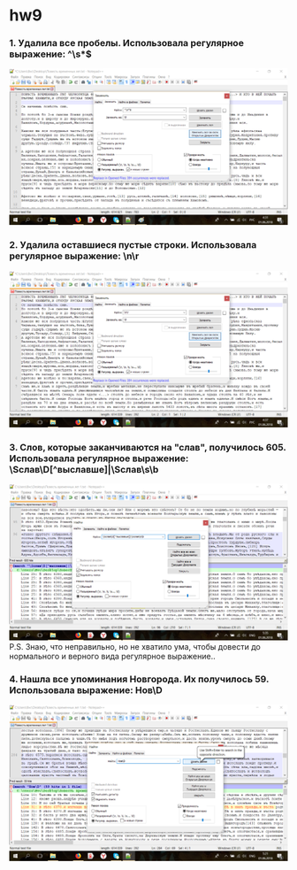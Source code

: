 # hw9
### 1. Удалила все пробелы. Использовала регулярное выражение: ^\s*$
![](https://raw.githubusercontent.com/minskerxenia174/homework9/master/%D0%9F%D1%80%D0%BE%D0%B1%D0%B5%D0%BB.png)

### 2. Удалила оставшиеся пустые строки. Использовала регулярное выражение: \n\r
![](https://raw.githubusercontent.com/minskerxenia174/homework9/master/%D0%A1%D1%82%D1%80%D0%BE%D0%BA%D0%B0.png)

### 3. Слов, которые заканчиваются на "слав", получилось 605. Использовала регулярное выражение: \Sслав\D[^выславше]|\Sслав\s\b
![](https://raw.githubusercontent.com/minskerxenia174/homework9/master/%D0%A1%D0%BB%D0%B0%D0%B2%D0%BB%D1%8C.png)
P.S. Знаю, что неправильно, но не хватило ума, чтобы довести до нормального и верного вида регулярное выражение..

### 4. Нашла все упоминания Новгорода. Их получилось 59. Использовала выражение: Нов\D
![](https://raw.githubusercontent.com/minskerxenia174/homework9/master/%D0%9D%D0%BE%D0%B2%D0%B3%D0%BE%D1%80%D0%BE%D0%B4.png)
